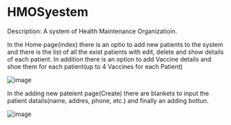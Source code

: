 # HMOSyestem
Description:
A system of Health Maintenance Organizatioin.

In the Home page(index) there is an optio to add new patients to the system
and there is the list of all the exist patients with edit, delete and show details of each patient.
In addition there is an option to add Vaccine details and shoe them for each patient(up to 4 Vaccines for each Patient)


![image](https://user-images.githubusercontent.com/63861553/197385533-ba4a540b-953e-4be7-9a5e-09aee6aef524.png)


In the adding new pateient page(Create) there are blankets to input the patient datails(name, addres, phone, etc.) and finally an adding bottun.

![image](https://user-images.githubusercontent.com/63861553/197385727-602742f3-7a79-4d0e-8e59-7151d589cb15.png)

